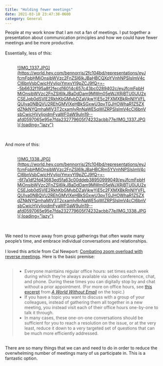 ```yaml
---
title: "Holding fewer meetings"
date: 2021-03-18 23:47:38-0600
category: General
---
```


<div class="trix-content">
  <div>People at my work know that I am not a fan of meetings. I put together a presentation about communication principles and how we could have fewer meetings and be more productive.<br><br>Essentially, less of this:<br><br>  <figure class="attachment attachment--preview attachment--lightboxable attachment--jpg">
      <a download="IMG_1337.JPG" title="Download IMG_1337.JPG" data-click-proxy-target="lightbox_link_blob_324523788" href="https://world.hey.com/bennorris/2fc104bd/blobs/eyJfcmFpbHMiOnsibWVzc2FnZSI6IkJBaHBCQXpYVnhNPSIsImV4cCI6bnVsbCwicHVyIjoiYmxvYl9pZCJ9fQ==--5b6632f195a8f2fecd16014c657c43bc0289402c/IMG_1337.JPG?disposition=attachment">
        ![IMG_1337.JPG](https://world.hey.com/bennorris/2fc104bd/representations/eyJfcmFpbHMiOnsibWVzc2FnZSI6IkJBaHBCQXpYVnhNPSIsImV4cCI6bnVsbCwicHVyIjoiYmxvYl9pZCJ9fQ==--5b6632f195a8f2fecd16014c657c43bc0289402c/eyJfcmFpbHMiOnsibWVzc2FnZSI6IkJBaDdDam9MWm05eWJXRjBTU0lJU2xCSEJqb0dSVlE2RkhKbGMybDZaVjkwYjE5c2FXMXBkRnNIYVFLQUIya0NBQVU2REhGMVlXeHBkSGxwU3pvTGJHOWhaR1Z5ZXdZNkNYQmhaMlV3T2cxamIyRnNaWE5qWlZRPSIsImV4cCI6bnVsbCwicHVyIjoidmFyaWF0aW9uIn19--afd0597065e95e7fda232779605f74232acbb77e/IMG_1337.JPG){:loading="lazy"}
</a>
  </figure><br><br>And more of this:<br><br>  <figure class="attachment attachment--preview attachment--lightboxable attachment--jpg">
      <a download="IMG_1338.JPG" title="Download IMG_1338.JPG" data-click-proxy-target="lightbox_link_blob_324523865" href="https://world.hey.com/bennorris/2fc104bd/blobs/eyJfcmFpbHMiOnsibWVzc2FnZSI6IkJBaHBCRm5YVnhNPSIsImV4cCI6bnVsbCwicHVyIjoiYmxvYl9pZCJ9fQ==--6f7a1df2fd43683ed5fa63c00ddeb38950999049/IMG_1338.JPG?disposition=attachment">
        ![IMG_1338.JPG](https://world.hey.com/bennorris/2fc104bd/representations/eyJfcmFpbHMiOnsibWVzc2FnZSI6IkJBaHBCRm5YVnhNPSIsImV4cCI6bnVsbCwicHVyIjoiYmxvYl9pZCJ9fQ==--6f7a1df2fd43683ed5fa63c00ddeb38950999049/eyJfcmFpbHMiOnsibWVzc2FnZSI6IkJBaDdDam9MWm05eWJXRjBTU0lJU2xCSEJqb0dSVlE2RkhKbGMybDZaVjkwYjE5c2FXMXBkRnNIYVFLQUIya0NBQVU2REhGMVlXeHBkSGxwU3pvTGJHOWhaR1Z5ZXdZNkNYQmhaMlV3T2cxamIyRnNaWE5qWlZRPSIsImV4cCI6bnVsbCwicHVyIjoidmFyaWF0aW9uIn19--afd0597065e95e7fda232779605f74232acbb77e/IMG_1338.JPG){:loading="lazy"}
</a>
  </figure><br><br>We need to move away from group gatherings that often waste many people’s time, and embrace individual conversations and relationships.<br><br>I loved this article from Cal Newport: <a href="https://www.calnewport.com/blog/2021/03/18/combating-zoom-overload-with-reverse-meetings/">Combating zoom overload with reverse meetings</a>. Here is the basic premise:<br><br></div><blockquote><ul><li>Everyone maintains regular office hours: set times each week during which they’re always available via video conference, chat, and phone. During these times you can digitally stop by and chat without a prior appointment. (For more on office hours, see <a href="https://www.fastcompany.com/90610764/completely-had-it-with-email-give-personal-personal-office-hours-a-try">this excerpt</a> from <a href="https://www.amazon.com/gp/product/0525536558/ref=as_li_qf_asin_il_tl?ie=UTF8&amp;tag=stuhac-20&amp;creative=9325&amp;linkCode=as2&amp;creativeASIN=0525536558&amp;linkId=b21bad29be593b14442630aa5d3e5612"><em>A World Without Email</em></a> on the topic.)</li><li>If you have a topic you want to discuss with a group of your colleagues, instead of gathering them all together in a new meeting, you instead visit each of their office hours one-by-one to talk it through.</li><li>In many cases, these one-on-one conversations should be sufficient for you to reach a resolution on the issue, or at the very least, reduce it down to a very targeted set of questions that can be much more efficiently addressed.</li></ul></blockquote><div><br>There are so many things that we can and need to do in order to reduce the overwhelming number of meetings many of us participate in. This is a fantastic option.</div>
</div>
